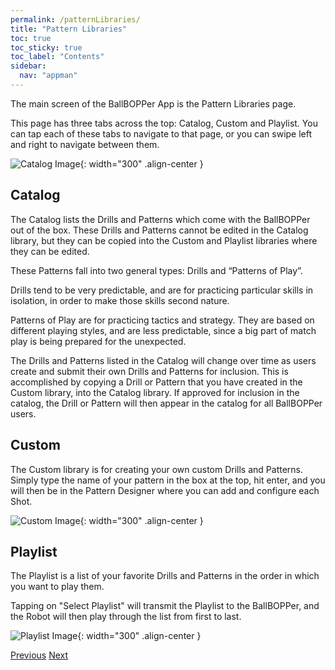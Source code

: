 ```yaml
---
permalink: /patternLibraries/
title: "Pattern Libraries"
toc: true
toc_sticky: true
toc_label: "Contents"
sidebar:
  nav: "appman"
---
```

The main screen of the BallBOPPer App is the Pattern Libraries page.

This page has three tabs across the top: Catalog, Custom and Playlist. You can tap each of these tabs to navigate to that page, or you can swipe left and right to navigate between them.

![Catalog Image](../assets/images/Catalog.jpg){: width="300" .align-center } 

## Catalog
The Catalog lists the Drills and Patterns which come with the BallBOPPer out of the box. These Drills and Patterns cannot be edited in the Catalog library, but they can be copied into the Custom and Playlist libraries where they can be edited.

These Patterns fall into two general types: Drills and “Patterns of Play”.

Drills tend to be very predictable, and are for practicing particular skills in isolation, in order to make those skills second nature.

Patterns of Play are for practicing tactics and strategy. They are based on different playing styles, and are less predictable, since a big part of match play is being prepared for the unexpected.

The Drills and Patterns listed in the Catalog will change over time as users create and submit their own Drills and Patterns for inclusion. This is accomplished by copying a Drill or Pattern that you have created in the Custom library, into the Catalog library. If approved for inclusion in the catalog, the Drill or Pattern will then appear in the catalog for all BallBOPPer users.

## Custom
The Custom library is for creating your own custom Drills and Patterns. Simply type the name of your pattern in the box at the top, hit enter, and you will then be in the Pattern Designer where you can add and configure each Shot.

![Custom Image](../assets/images/Custom.jpg){: width="300" .align-center } 

## Playlist
The Playlist is a list of your favorite Drills and Patterns in the order in which you want to play them.

Tapping on "Select Playlist" will transmit the Playlist to the BallBOPPer, and the Robot will then play through the list from first to last.

![Playlist Image](../assets/images/Playlist.jpg){: width="300" .align-center } 

  <nav class="pagination">
      <a href="/BallBOPPer/appmanconnect/" class="pagination--pager" title="Connect">Previous</a>
      <a href="/BallBOPPer/patternDesigner/" class="pagination--pager" title="Pattern Designer">Next</a> 
  </nav>
